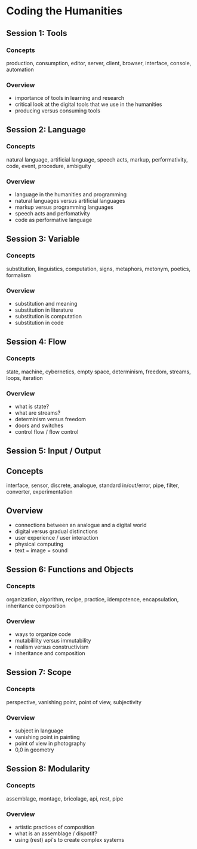 # Coding the Humanities

## Session 1: Tools

### Concepts
production, consumption, editor, server, client, browser, interface, console, automation

### Overview
+ importance of tools in learning and research  
+ critical look at the digital tools that we use in the humanities
+ producing versus consuming tools


## Session 2: Language

### Concepts
natural language, artificial language, speech acts, markup, performativity, code, event, procedure, ambiguity

### Overview
+ language in the humanities and programming
+ natural languages versus artificial languages
+ markup versus programming languages
+ speech acts and perfomativity
+ code as performative language


## Session 3: Variable

### Concepts
substitution, linguistics, computation, signs, metaphors, metonym, poetics, formalism

### Overview

+ substitution and meaning
+ substitution in literature
+ substitution is computation
+ substitution in code


## Session 4: Flow 

### Concepts
state, machine, cybernetics, empty space, determinism, freedom, streams, loops, iteration

### Overview

+ what is state?
+ what are streams?
+ determinism versus freedom
+ doors and switches
+ control flow / flow control


## Session 5: Input / Output

## Concepts
interface, sensor, discrete, analogue, standard in/out/error, pipe, filter, converter, experimentation

## Overview

+ connections between an analogue and a digital world
+ digital versus gradual distinctions
+ user experience / user interaction
+ physical computing
+ text = image = sound


## Session 6: Functions and Objects

### Concepts
organization, algorithm, recipe, practice, idempotence, encapsulation, inheritance composition

### Overview

+ ways to organize code
+ mutabilility versus immutability
+ realism versus constructivism
+ inheritance and composition


## Session 7: Scope 

### Concepts
perspective, vanishing point, point of view, subjectivity

### Overview

+ subject in language
+ vanishing point in painting
+ point of view in photography
+ 0,0 in geometry


## Session 8: Modularity

### Concepts
assemblage, montage, bricolage, api, rest, pipe

### Overview

+ artistic practices of composition
+ what is an assemblage / dispotif?
+ using (rest) api's to create complex systems
